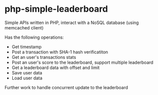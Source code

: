 # php-simple-leaderboard

Simple APIs written in PHP, interact with a NoSQL database (using memcached client)

Has the following operations:
- Get timestamp
- Post a transaction with SHA-1 hash verificatiton
- Get an user's transactions stats
- Post an user's score to the leaderboard, support multiple leaderboard
- Get a leaderboard data with offset and limit
- Save user data
- Load user data

Further work to handle concurrent update to the leaderboard

